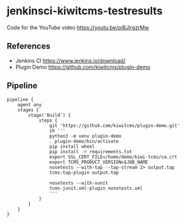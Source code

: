 # jenkinsci-kiwitcms-testresults
Code for the YouTube video https://youtu.be/piBJlrgzrMw

## References
- Jenkins CI https://www.jenkins.io/download/
- Plugin Demo https://github.com/kiwitcms/plugin-demo

## Pipeline
```
pipeline {
    agent any
    stages {
        stage('Build') {
            steps {
                git 'https://github.com/kiwitcms/plugin-demo.git'
                sh '''
                python3 -m venv plugin-demo
                . plugin-demo/bin/activate
                pip install wheel
                pip install -r requirements.txt
                export SSL_CERT_FILE=/home/demo/kiwi-tcms/ca.crt
                export TCMS_PRODUCT_VERSION=$JOB_NAME
                nosetests --with-tap --tap-stream 2> output.tap
                tcms-tap-plugin output.tap

                nosetests --with-xunit
                tcms-junit.xml-plugin nosetests.xml
                '''
            }
        }
    }
}
```
